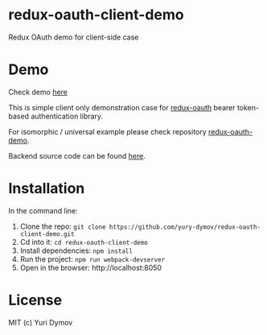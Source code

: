# redux-oauth-client-demo
Redux OAuth demo for client-side case

# Demo
Check demo [here](https://yury-dymov.github.io/redux-oauth-client-demo/)

This is simple client only demonstration case for [redux-oauth](https://github.com/yury-dymov/redux-oauth) bearer token-based 
authentication library.

For isomorphic / universal example please check repository [redux-oauth-demo](https://github.com/yury-dymov/redux-oauth-demo).

Backend source code can be found [here](https://github.com/yury-dymov/redux-oauth-backend-demo).

# Installation
In the command line:

1. Clone the repo: `git clone https://github.com/yury-dymov/redux-oauth-client-demo.git`
2. Cd into it: `cd redux-oauth-client-demo`
3. Install dependencies: `npm install`
4. Run the project: `npm run webpack-devserver`
5. Open in the browser: http://localhost:8050

# License
MIT (c) Yuri Dymov
